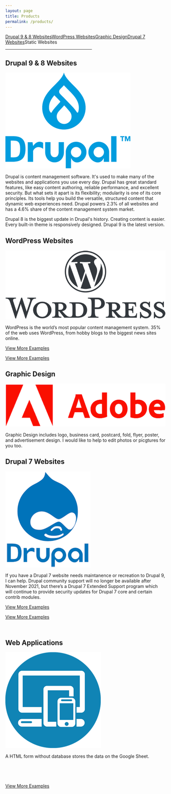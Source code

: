 ```yaml
---
layout: page
title: Products
permalink: /products/
---
```

<div class="submenuright">
   <p><a href="/drupal-9-8-website-examples/">Drupal 9 &amp; 8 Websites</a><a href="/wordPress-website-examples/">WordPress Websites</a><a href="/graphic-design-examples/">Graphic Design</a><a href="/drupal-7-website-examples/">Drupal 7 Websites</a>Static Websites</p>
   <hr width="54%">
</div>

<div class="gridlayoutsecond">
   <div class="container-fluid">
      <div class="row"> 
         <div class="col-md-6 col-lg-6" id="pagelayout11">
            <h2>Drupal 9 & 8 Websites</h2>
            <p><a href="https://www.drupal.org/" target="_blank"><img src="/images/LogoDrupal9.png" alt="Logo"></a></p>  
            <p>Drupal is content management software. It's used to make many of the websites and applications you use every day. Drupal has great standard features, like easy content authoring, reliable performance, and excellent security. But what sets it apart is its flexibility; modularity is one of its core principles. Its tools help you build the versatile, structured content that dynamic web experiences need. Drupal powers 2.3% of all websites and has a 4.6% share of the content management system market.</p>
            <p>Drupal 8 is the biggest update in Drupal's history. Creating content is easier. Every built-in theme is responsively designed. Drupal 9 is the latest version.</p>
         </div>
         <div class="col-md-6 col-lg-6" id="pagelayout12">
            <h2>WordPress Websites</h2>
            <p><a href="https://www.wordpress.org/" target="_blank"><img src="/images/LogoWordPress.png" alt="Logo"></a></p>  
            <p>WordPress is the world’s most popular content management system. 35% of the web uses WordPress, from hobby blogs to the biggest news sites online.</p>
          </div>       
      </div>
      <div class="row"> 
         <div class="col-md-6 col-lg-6" id="pagelayout21">
            <p><a href="/drupal-9-8-website-examples">View More Examples</a></p>
         </div>
         <div class="col-md-6 col-lg-6" id="pagelayout22">
            <p><a href="//wordPress-website-examples">View More Examples</a></p>
         </div>       
      </div>
   </div>
</div>

<div class="gridlayoutsecond">
   <div class="container-fluid">
      <div class="row"> 
         <div class="col-md-6 col-lg-6" id="pagelayout12">
            <h2>Graphic Design</h2>
            <p><a href="https://www.adobe.com/" target="_blank"><img src="/images/LogoAdobe.png" alt="Logo"></a></p>  
            <p>Graphic Design includes logo, business card, postcard, fold, flyer, poster, and advertisement design. I would like to help to edit photos or picgtures for you too. </p>
         </div>
         <div class="col-md-6 col-lg-6" id="pagelayout11">
            <h2>Drupal 7 Websites</h2>
            <p><a href="https://www.drupal.org/" target="_blank"><img src="/images/LogoDrupal7.png" alt="Logo"></a></p>  
            <p>If you have a Drupal 7 website needs maintanence or recreation to Drupal 9, I can help. Drupal community support will no longer be available after November 2021, but there’s a Drupal 7 Extended Support program which will continue to provide security updates for Drupal 7 core and certain contrib modules.</p>
         </div>       
      </div>
      <div class="row"> 
         <div class="col-md-6 col-lg-6" id="pagelayout22">
            <p><a href="/graphic-design-examples">View More Examples</a></p>
         </div>
         <div class="col-md-6 col-lg-6" id="pagelayout21">
            <p><a href="/drupal-7-website-examples">View More Examples</a></p>
         </div>       
      </div>
   </div>
</div>

<div class="gridlayoutsecond">
   <div class="container-fluid">
      <div class="row"> 
         <div class="col-md-3 col-lg-3" id="pagelayout11">
            <p>&nbsp;</p>
         </div>
         <div class="col-md-6 col-lg-6" id="pagelayout11">
            <h2>Web Applications</h2>
            <p><img src="/images/LogoWebApp.png" alt="Logo"></p>  
            <p>A HTML form without database stores the data on the Google Sheet.</p>
         </div>       
         <div class="col-md-3 col-lg-3" id="pagelayout11">
            <p>&nbsp;</p>
         </div>
      </div>
      <div class="row"> 
         <div class="col-md-3 col-lg-3" id="pagelayout21">
            <p>&nbsp;</p>
         </div>
         <div class="col-md-6 col-lg-6" id="pagelayout21">
            <p><a href="/pcs-music-friends">View More Examples</a></p>
         </div>       
         <div class="col-md-3 col-lg-3" id="pagelayout21">
            <p>&nbsp;</p>
         </div>
      </div>
   </div>
</div>